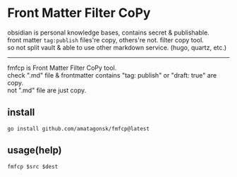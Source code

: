 # Front Matter Filter CoPy

obsidian is personal knowledge bases, contains secret & publishable.  
front matter `tag:publish` files're copy, others're not. filter copy tool.  
so not split vault & able to use other markdown service. (hugo, quartz, etc.)  

---

fmfcp is Front Matter Filter CoPy tool.  
check ".md" file & frontmatter contains "tag: publish" or "draft: true" are copy.  
not ".md" file are just copy.  


## install

`go install github.com/amatagonsk/fmfcp@latest`


## usage(help)

`fmfcp $src $dest`
